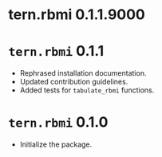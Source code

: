 # tern.rbmi 0.1.1.9000

# `tern.rbmi` 0.1.1
 * Rephrased installation documentation.
 * Updated contribution guidelines.
 * Added tests for `tabulate_rbmi` functions.

# `tern.rbmi` 0.1.0

* Initialize the package.
